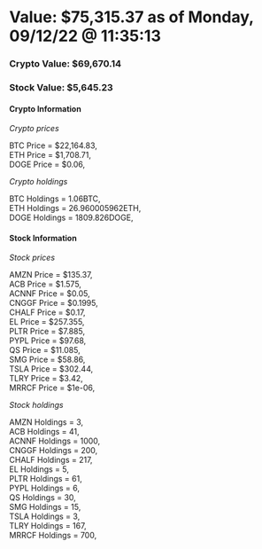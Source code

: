 # Value: $75,315.37 as of Monday, 09/12/22 @ 11:35:13 

### Crypto Value: $69,670.14

### Stock Value: $5,645.23

#### Crypto Information 
*Crypto prices* 

BTC Price = $22,164.83,  
ETH Price = $1,708.71,  
DOGE Price = $0.06,  


*Crypto holdings* 

BTC Holdings = 1.06BTC,  
ETH Holdings = 26.960005962ETH,  
DOGE Holdings = 1809.826DOGE,  


#### Stock Information 

*Stock prices* 

AMZN Price = $135.37,  
ACB Price = $1.575,  
ACNNF Price = $0.05,  
CNGGF Price = $0.1995,  
CHALF Price = $0.17,  
EL Price = $257.355,  
PLTR Price = $7.885,  
PYPL Price = $97.68,  
QS Price = $11.085,  
SMG Price = $58.86,  
TSLA Price = $302.44,  
TLRY Price = $3.42,  
MRRCF Price = $1e-06,  


*Stock holdings* 

AMZN Holdings = 3,  
ACB Holdings = 41,  
ACNNF Holdings = 1000,  
CNGGF Holdings = 200,  
CHALF Holdings = 217,  
EL Holdings = 5,  
PLTR Holdings = 61,  
PYPL Holdings = 6,  
QS Holdings = 30,  
SMG Holdings = 15,  
TSLA Holdings = 3,  
TLRY Holdings = 167,  
MRRCF Holdings = 700,  


